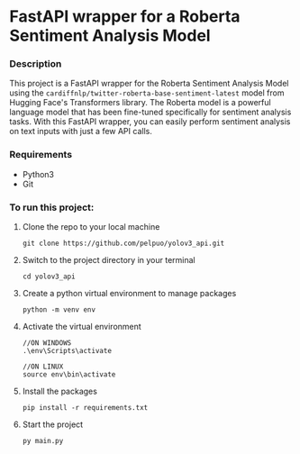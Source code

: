 # FastAPI wrapper for a Roberta Sentiment Analysis Model

### Description

This project is a FastAPI wrapper for the Roberta Sentiment Analysis Model using the `cardiffnlp/twitter-roberta-base-sentiment-latest` model from Hugging Face's Transformers library. The Roberta model is a powerful language model that has been fine-tuned specifically for sentiment analysis tasks. With this FastAPI wrapper, you can easily perform sentiment analysis on text inputs with just a few API calls.

### Requirements

* Python3
* Git

### To run this project:

1. Clone the repo to your local machine

   ```
   git clone https://github.com/pelpuo/yolov3_api.git
   ```

2. Switch to the project directory in your terminal

   ```
   cd yolov3_api
   ```

3. Create a python virtual environment to manage packages

   ```
   python -m venv env
   ```

4. Activate the virtual environment

   ```
   //ON WINDOWS
   .\env\Scripts\activate
   
   //ON LINUX
   source env\bin\activate
   ```

5. Install the packages

   ```
   pip install -r requirements.txt
   ```

6. Start the project

   ```
   py main.py
   ```

   